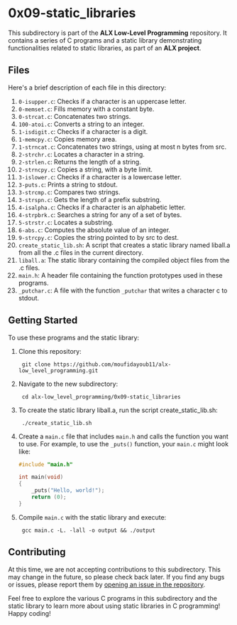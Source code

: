 # **0x09-static_libraries**

This subdirectory is part of the **ALX Low-Level Programming** repository. It contains a series of C programs and a static library demonstrating functionalities related to static libraries, as part of an **ALX project**.

## **Files**

Here's a brief description of each file in this directory:

1. `0-isupper.c`: Checks if a character is an uppercase letter.
2. `0-memset.c`: Fills memory with a constant byte.
3. `0-strcat.c`: Concatenates two strings.
4. `100-atoi.c`: Converts a string to an integer.
5. `1-isdigit.c`: Checks if a character is a digit.
6. `1-memcpy.c`: Copies memory area.
7. `1-strncat.c`: Concatenates two strings, using at most n bytes from src.
8. `2-strchr.c`: Locates a character in a string.
9. `2-strlen.c`: Returns the length of a string.
10. `2-strncpy.c`: Copies a string, with a byte limit.
11. `3-islower.c`: Checks if a character is a lowercase letter.
12. `3-puts.c`: Prints a string to stdout.
13. `3-strcmp.c`: Compares two strings.
14. `3-strspn.c`: Gets the length of a prefix substring.
15. `4-isalpha.c`: Checks if a character is an alphabetic letter.
16. `4-strpbrk.c`: Searches a string for any of a set of bytes.
17. `5-strstr.c`: Locates a substring.
18. `6-abs.c`: Computes the absolute value of an integer.
19. `9-strcpy.c`: Copies the string pointed to by src to dest.
20. `create_static_lib.sh`: A script that creates a static library named liball.a from all the .c files in the current directory.
21. `liball.a`: The static library containing the compiled object files from the .c files.
22. `main.h`: A header file containing the function prototypes used in these programs.
23. `_putchar.c`: A file with the function `_putchar` that writes a character c to stdout.

## **Getting Started**

To use these programs and the static library:

1. Clone this repository:
    ```
     git clone https://github.com/moufidayoub11/alx-low_level_programming.git
    ```

2. Navigate to the new subdirectory:
    ```
     cd alx-low_level_programming/0x09-static_libraries
    ```

3. To create the static library liball.a, run the script create_static_lib.sh:
    ```
     ./create_static_lib.sh
    ```

4. Create a `main.c` file that includes `main.h` and calls the function you want to use. For example, to use the `_puts()` function, your `main.c` might look like:
    ```c
    #include "main.h"

    int main(void)
    {
        _puts("Hello, world!");
        return (0);
    }
    ```

5. Compile `main.c` with the static library and execute:
    ```
     gcc main.c -L. -lall -o output && ./output
    ```

## **Contributing**

At this time, we are not accepting contributions to this subdirectory. This may change in the future, so please check back later. If you find any bugs or issues, please report them by [opening an issue in the repository](https://github.com/moufidayoub11/alx-low_level_programming/issues).

Feel free to explore the various C programs in this subdirectory and the static library to learn more about using static libraries in C programming! Happy coding!
